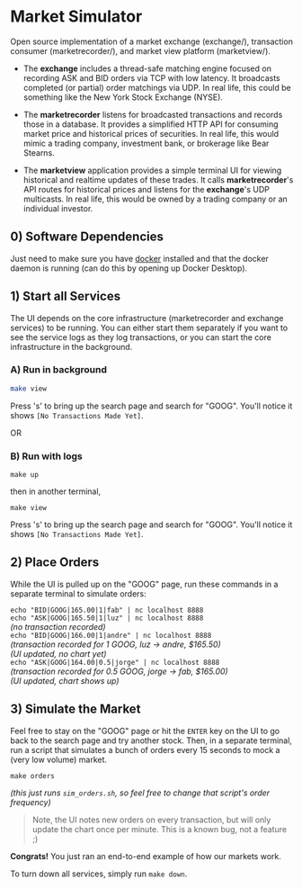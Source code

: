 # Market Simulator

Open source implementation of a market exchange (exchange/), transaction consumer (marketrecorder/), and market view platform (marketview/).

* The **exchange** includes a thread-safe matching engine focused on recording ASK and BID orders via TCP with low latency. It broadcasts completed (or partial) order matchings via UDP. In real life, this could be something like the New York Stock Exchange (NYSE). 

* The **marketrecorder** listens for broadcasted transactions and records those in a database. It provides a simplified HTTP API for consuming market price and historical prices of securities. In real life, this would mimic a trading company, investment bank, or brokerage like Bear Stearns.

* The **marketview** application provides a simple terminal UI for viewing historical and realtime updates of these trades. It calls  **marketrecorder**'s API routes for historical prices and listens for the **exchange**'s UDP multicasts. In real life, this would be owned by a trading company or an individual investor.

## 0) Software Dependencies
Just need to make sure you have [docker](https://docs.docker.com/engine/install/) installed and that the docker daemon is running (can do this by opening up Docker Desktop).

## 1) Start all Services

The UI depends on the core infrastructure (marketrecorder and exchange services) to be running. You can either start them separately if you want to see the service logs as they log transactions, or you can start the core infrastructure in the background.

### A) Run in background

```bash
make view
```
Press 's' to bring up the search page and search for "GOOG". You'll notice it shows `[No Transactions Made Yet]`.

OR 

### B) Run with logs
```
make up
```
then in another terminal,
```
make view
```
Press 's' to bring up the search page and search for "GOOG". You'll notice it shows `[No Transactions Made Yet]`.

## 2) Place Orders
While the UI is pulled up on the "GOOG" page, run these commands in a separate terminal to simulate orders:

`echo "BID|GOOG|165.00|1|fab" | nc localhost 8888`</br>
`echo "ASK|GOOG|165.50|1|luz" | nc localhost 8888`</br>
*(no transaction recorded)*</br>
`echo "BID|GOOG|166.00|1|andre" | nc localhost 8888`</br>
*(transaction recorded for 1 GOOG, luz &#8594; andre, $165.50)*</br>
*(UI updated, no chart yet)*</br>
`echo "ASK|GOOG|164.00|0.5|jorge" | nc localhost 8888`</br>
*(transaction recorded for 0.5 GOOG, jorge &#8594; fab, $165.00)*</br>
*(UI updated, chart shows up)*</br>

## 3) Simulate the Market
Feel free to stay on the "GOOG" page or hit the `ENTER` key on the UI to go back to the search page and try another stock. Then, in a separate terminal, run a script that simulates a bunch of orders every 15 seconds to mock a (very low volume) market.

```
make orders
```
*(this just runs `sim_orders.sh`, so feel free to change that script's order frequency)*</br>

> Note, the UI notes new orders on every transaction, but will only update the chart once per minute. This is a known bug, not a feature ;)

**Congrats!** You just ran an end-to-end example of how our markets work.

To turn down all services, simply run `make down`.
